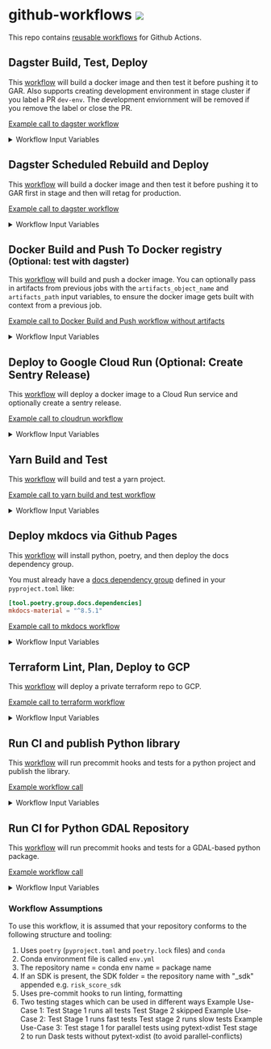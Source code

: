 # github-workflows <a href="https://github.com/20treeAI/github-workflows/releases"><img src="https://img.shields.io/github/v/release/20treeAI/github-workflows?style=plastic&labelColor=484848&color=3CA324&logo=GitHub&logoColor=white"></a>

This repo contains [reusable workflows](https://docs.github.com/en/actions/learn-github-actions/reusing-workflows) for Github Actions.

## Dagster Build, Test, Deploy

This [workflow](./.github/workflows/dagster.yml) will build a docker image and then test it before pushing it to GAR. Also supports creating development environment in stage cluster if you label a PR `dev-env`. The development enviornment will be removed if you remove the label or close the PR.

[Example call to dagster workflow](./examples/dagster.yml)

<details>
  <summary>Workflow Input Variables</summary>

| name                               | description                                                                     |  type  | default          | required |
| :--------------------------------- | :------------------------------------------------------------------------------ | :----: | :--------------- | :------: |
| image_name                         | Docker image name                                                               | string | None             |   true   |
| branch                             | Git branch used for tagging incremental builds of the Docker image              | string | main             |  false   |
| docker_buildx_driver               | Driver to use for docker buildx. Set to "docker" if needed.                     | string | docker-container |  false   |
| gcp_project                        | GCP project where GAR/GKE are located for storing/deploying built Docker images | string | None             |   true   |
| gcp_location                       | Location where GKE is located for storing built Docker images                   | string | europe-west4     |  false   |
| cluster_name                       | K8s cluster name on which Dagster jobs are deployed to                          | string | None             |   true   |
| stage_cluster_name                 | K8s stage cluster name on which Dagster jobs are deployed to                    | string | None             |   true   |
| stage_cluster_domain               | FQDN for URL for cluster running dagster                                        | string | None             |   true   |
| stage_auth_domain                  | FQDN for authentication URL for cluster running dagster                         | string | None             |   true   |
| stage_dagster_service_account_name | Development K8s cluster name on which Dagster jobs are deployed to              | string | None             |   true   |
| dagster_version                    | Version of dagster to deploy helm chart for                                     | string | '0.15.10'        |  false   |

</details>
  
## Dagster Scheduled Rebuild and Deploy

This [workflow](./.github/workflows/dagster-scheduled-workflow.yml) will build a docker image and then test it before pushing it to GAR first in stage and then will retag for production.

[Example call to dagster workflow](./examples/dagster_nightly_rebuild.yml)

<details>
  <summary>Workflow Input Variables</summary>

| name                     | description                                                                     |  type  | default          | required |
| :----------------------- | :------------------------------------------------------------------------------ | :----: | :--------------- | :------: |
| image_name               | Docker image name                                                               | string | None             |   true   |
| docker_buildx_driver     | Driver to use for docker buildx. Set to "docker" if needed.                     | string | docker-container |  false   |
| gcp_project              | GCP project where GAR/GKE are located for storing/deploying built Docker images | string | None             |   true   |
| gcp_location             | Location where GKE is located for storing built Docker images                   | string | europe-west4     |  false   |
| cluster_name             | K8s cluster name on which Dagster jobs are deployed to                          | string | None             |   true   |
| stage_cluster_name       | K8s stage cluster name on which Dagster jobs are deployed to                    | string | None             |   true   |
| prod_github_environment  | The prod GitHub environment you'd like to use for deployments                   | string | None             |   true   |
| stage_github_environment | The stage GitHub environment you'd like to use for deployments                  | string | None             |   true   |

#### Input Secrets

These are the GitHub repo secrets you must create ahead of time!

| name                            | description                                                  | required |
| :------------------------------ | :----------------------------------------------------------- | :------: |
| SSH_KEY                         | SSH key used to access private repos during the build        |   true   |
| GCR_RW_SERVICEACCOUNT_KEY       | Service account credentials to push/pull Docker images       |   true   |
| DOCKER_BUILD_SERVICEACCOUNT_KEY | Service account credentials used when building Docker images |  false   |

</details>

## Docker Build and Push To Docker registry <small>(Optional: test with dagster)</small>

This [workflow](./.github/workflows/docker_build_push.yml) will build and push a docker image. You can optionally pass in artifacts from previous jobs with the `artifacts_object_name` and `artifacts_path` input variables, to ensure the docker image gets built with context from a previous job.

[Example call to Docker Build and Push workflow without artifacts](./examples/docker_build_push.yml)

<details>
  <summary>Workflow Input Variables</summary>

| name                  | description                                                                   |  type   | default          | required |
| :-------------------- | :---------------------------------------------------------------------------- | :-----: | :--------------- | :------: |
| image_name            | Docker image name                                                             | string  | None             |   true   |
| branch                | Git branch used for tagging incremental builds of the Docker image            | string  | main             |   true   |
| docker_buildx_driver  | Driver to use for docker buildx. Set to "docker" if needed.                   | string  | docker-container |  false   |
| gcp_project           | GCP project where GAR is located for storing built Docker images              | string  | None             |   true   |
| artifacts_object_name | Name of the artifacts object to pass to docker build job                      | string  | None             |  false   |
| artifacts_path        | Path to use for the artifacts object                                          | string  | `build/`         |  false   |
| test_dagster          | whether or not to test docker image for dagster compatibility                 | boolean | false            |  false   |
| skip_image_push       | whether to skip image push (so that you can test image build without pushing) | boolean | false            |  false   |
| context       | custom build context (used if there are multiple buildable services in one repository) | string | false            |  '.'   |

#### Input Secrets

These are the GitHub repo secrets you must create ahead of time!

| name                            | description                                                  | required |
| :------------------------------ | :----------------------------------------------------------- | :------: |
| SSH_KEY                         | SSH key used to access private repos during the build        |   true   |
| GCR_RW_SERVICEACCOUNT_KEY       | GAR service account credentials to push/pull Docker images   |   true   |
| DOCKER_BUILD_SERVICEACCOUNT_KEY | Service account credentials used when building Docker images |  false   |

</details>

## Deploy to Google Cloud Run (Optional: Create Sentry Release)

This [workflow](./.github/workflows/cloudrun_deploy_optional_sentry.yml) will deploy a docker image to a Cloud Run service and optionally create a sentry release.

[Example call to cloudrun workflow](./examples/cloudrun_deploy_optional_sentry.yml)

<details>
  <summary>Workflow Input Variables</summary>

| name           | description                                                      |  type   | default        | required |
| :------------- | :--------------------------------------------------------------- | :-----: | :------------- | :------: |
| gcp_project    | GCP project where GAR is located for storing built Docker images | string  | None           |   true   |
| region         | Region to deploy cloudrun app and docker image                   | string  | `europe-west4` |  false   |
| image_name     | Docker image name                                                | string  | None           |   true   |
| image_tag      | Name of Tag for Docker image                                     | string  | None           |  false   |
| service_name   | Name of service to update in Cloud Run                           | string  | None           |   true   |
| sentry_release | Whether or not to create a Sentry release for the this project   | boolean | false          |  false   |
| environment    | Environment to deploy to: stage or prod                          | string  | None           |   true   |

#### Input Secrets

These are the GitHub repo secrets you must create ahead of time!

| name                                 | description                                        | required |
| :----------------------------------- | :------------------------------------------------- | :------: |
| CLOUDRUN_DEPLOYER_SERVICEACCOUNT_KEY | GCP Service Account key for the cloud run deployer |   true   |
| SENTRY_AUTH_TOKEN                    | Token for sentry authentication                    |  false   |
| SENTRY_ORG                           | Sentry organisation for release tracking           |  false   |
| SENTRY_PROJECT                       | Sentry project for release tracking                |  false   |

</details>

## Yarn Build and Test

This [workflow](./.github/workflows/yarn_build_test.yml) will build and test a yarn project.

[Example call to yarn build and test workflow](./examples/yarn_build_test.yml)

<details>
  <summary>Workflow Input Variables</summary>

#### Input Secrets

These are the GitHub repo secrets you must create ahead of time!

| name                         | description                                             | required |
| :--------------------------- | :------------------------------------------------------ | :------: |
| REACT_APP_MAPBOX_TOKEN_STAGE | stage mapbox token secret needed at build time for yarn |  false   |
| REACT_APP_MAPBOX_TOKEN_PROD  | prod mapbox token secret needed at build time for yarn  |  false   |

</details>

## Deploy mkdocs via Github Pages

This [workflow](./.github/workflows/deploy_mkdocs.yml) will install python, poetry, and then deploy the docs dependency group.

You must already have a [docs dependency group](https://python-poetry.org/docs/managing-dependencies/#optional-groups) defined in your `pyproject.toml` like:

```toml
[tool.poetry.group.docs.dependencies]
mkdocs-material = "^8.5.1"
```

[Example call to mkdocs workflow](./examples/deploy_mkdocs.yml)

<details>
  <summary>Workflow Input Variables</summary>

| name           | description                      |  type  | default | required |
| :------------- | :------------------------------- | :----: | :------ | :------: |
| python_version | version of python you'd like use | string | '3.10'  |  false   |
| poetry_version | version of poetry you'd like use | string | '1.5.1' |  false   |

</details>

## Terraform Lint, Plan, Deploy to GCP

This [workflow](./.github/workflows/terraform.yml) will deploy a private terraform repo to GCP.

[Example call to terraform workflow](./examples/terraform.yml)

<details>
  <summary>Workflow Input Variables</summary>

|        name         | description                                                      |  type  | default | required |
| :-----------------: | :--------------------------------------------------------------- | :----: | :------ | :------: |
| terraform_workspace | The terraform workspace you'd like to plan and deploy changes to | string | None    |   true   |
| github_environment  | The GitHub environment you'd like to use for deployments         | string | None    |   true   |

#### Input Secrets

These are the GitHub repo secrets you must create ahead of time!

| name                              | description                                                                 | required |
| :-------------------------------- | :-------------------------------------------------------------------------- | :------: |
| SSH_KEY                           | SSH key used to access private repos during the build                       |   true   |
| GCP_TERRAFORM_SERVICE_ACCOUNT_KEY | service account credentials to deploy your terraform infra                  |   true   |
| TF_GITHUB_APP_ID                  | ID of App for authenticating via the Github Terraform provider              |  false   |
| TF_GITHUB_APP_INSTALLATION_ID     | Installation ID of App for authenticating via the Github Terraform provider |  false   |
| TF_GITHUB_APP_PEM_FILE            | PEM file of App for authenticating via the Github Terraform provider        |  false   |

</details>

## Run CI and publish Python library

This [workflow](./.github/workflows/python_library_ci.yml) will run precommit hooks and tests for a python project and publish the library.

[Example workflow call](./examples/python_library_ci.yml)

<details>
  <summary>Workflow Input Variables</summary>

|       name        | description                                                                        |  type   | default | required |
| :---------------: | :--------------------------------------------------------------------------------- | :-----: | :------ | :------: |
|     repo_uri      | Location of the python repository                                                  | string  | None    |   true   |
| use_release_name  | Whether to set package version as the Github release naem                          | boolean | false   |  false   |
|  python_version   | Python version to use when running CI                                              | string  | 3.10    |  false   |
|  poetry_version   | Poetry version to run and build package                                            | string  | 1.5.1   |  false   |
| working_directory | Working directory where source code is located. Default: current working directory | string  | .       |  false   |
|  conda_env_file   | If Conda is used then the Conda environment file                                   | string  | None    |  false   |

#### Input Secrets

|              name              | description                                            | required |
| :----------------------------: | :----------------------------------------------------- | :------: |
| REGISTRY_RW_SERVICEACCOUNT_KEY | Service account credentials to publish to the registry |   true   |
|    TEST_SERVICEACCOUNT_KEY     | Service account credentials to run the tests           |  false   |

</details>

## Run CI for Python GDAL Repository

This [workflow](./.github/workflows/python_gdal_ci.yml) will run precommit hooks and tests for a GDAL-based python package.

[Example workflow call](./examples/python_gdal_ci.yml)

<details>
  <summary>Workflow Input Variables</summary>

|       name        | description                                                                                                               |  type   | default | required |
| :---------------: | :------------------------------------------------------------------------------------------------------------------------ | :-----: | :------ | :------: |
|  repository_name                    | Name of the python repository and conda environment                                                     | string  | None    |   true   |
|  python_version                     | Python version to use when running CI                                                                   | string  | 3.10.6  |  false   |
|  poetry_version                     | Poetry version to run and build package                                                                 | string  | 1.5.1   |  false   |
| check_sdk_and_package_version_match | Check if SDK and package versions match                                                                 | boolean | false   |  false   |
|  test_stage_1_should_run            | Set to true to run Stage 1 test                                                                         | boolean | true    |  false   |
|  test_stage_1_use_pytest_xdist      | Set to true if Stage 1 tests should be run in parallel using `pytest-xdist` (needs to be installed)     | boolean | false   |  false   |
|  test_stage_1_conditions            | Pytest marker conditions to include/exclude tests for Stage 1                                           | string  | ''      |  false   |
|  test_stage_2_should_run            | Set to true to run Stage 2 test                                                                         | boolean | false   |  false   |
|  test_stage_2_use_pytest_xdist      | Set to true if Stage 2 tests should be run in parallel using `pytest-xdist` (needs to be installed)     | boolean | false   |  false   |
|  test_stage_2_conditions            | Pytest marker conditions to include/exclude tests for Stage 2                                           | string  | ''      |  false   |
|  test_stage_2_run_in_branch         | Set to true to run Stage 2 test on each PR commit. Otherwise, Stage 2 is only run on merges to `main`   | boolean | true    |  false   |

#### Input Secrets

|              name                | description                                              | required |
| :------------------------------: | :------------------------------------------------------- | :------: |
|  REGISTRY_RW_SERVICEACCOUNT_KEY  | Service account credentials to access registry libraries |   true   |
|    SSH_KEY                       | SSH key used to access private repos during the build    |  false   |
|    TEST_SERVICEACCOUNT_KEY       | Service account credentials to run the tests             |   true   |

</details>


### Workflow Assumptions

To use this workflow, it is assumed that your repository conforms to the following structure and tooling:

1. Uses `poetry` (`pyproject.toml` and `poetry.lock` files) and `conda`
2. Conda environment file is called `env.yml`
3. The repository name = conda env name = package name 
4. If an SDK is present, the SDK folder = the repository name with "_sdk" appended e.g. `risk_score_sdk`
5. Uses pre-commit hooks to run linting, formatting
6. Two testing stages which can be used in different ways
     Example Use-Case 1:
        Test Stage 1 runs all tests 
        Test Stage 2 skipped
     Example Use-Case 2:
        Test Stage 1 runs fast tests
        Test stage 2 runs slow tests 
     Example Use-Case 3: 
        Test stage 1 for parallel tests using pytext-xdist
        Test stage 2 to run Dask tests without pytext-xdist (to avoid parallel-conflicts)

